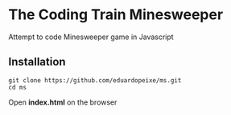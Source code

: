 # **The Coding Train** Minesweeper

Attempt to code Minesweeper game in Javascript

## Installation

```shell
git clone https://github.com/eduardopeixe/ms.git
cd ms
```

Open **index.html** on the browser
